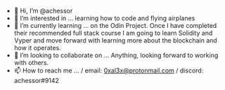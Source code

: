 - 👋 Hi, I’m @achessor
- 👀 I’m interested in ... learning how to code and flying airplanes
- 🌱 I’m currently learning ... on the Odin Project. Once I have completed their recommended full stack course I am going to learn Solidity and Vyper and move forward with learning more about the blockchain and how it operates.
- 💞️ I’m looking to collaborate on ... Anything, looking forward to working with others.
- 📫 How to reach me ... /  email: 0xal3x@protonmail.com  /  discord: achessor#9142

<!---
achessor/achessor is a ✨ special ✨ repository because its `README.md` (this file) appears on your GitHub profile.
You can click the Preview link to take a look at your changes.
--->
